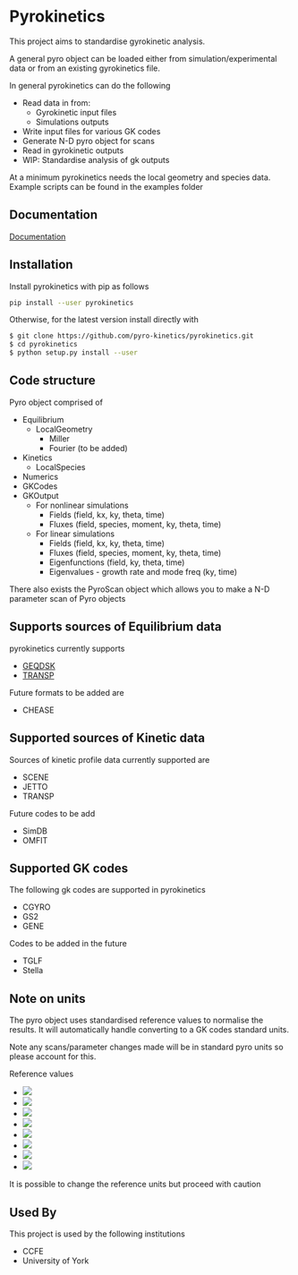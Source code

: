 
# Pyrokinetics

This project aims to standardise gyrokinetic analysis. 

A general pyro object can be loaded either from simulation/experimental data or from an existing gyrokinetics file. 

In general pyrokinetics can do the following

* Read data in from:
    * Gyrokinetic input files
    * Simulations outputs
* Write input files for various GK codes
* Generate N-D pyro object for scans
* Read in gyrokinetic outputs
* WIP: Standardise analysis of gk outputs

At a minimum pyrokinetics needs the local geometry and species data. Example scripts can be found in the examples folder

## Documentation

[Documentation](https://pyrokinetics.readthedocs.io/en/latest/)

## Installation 

Install pyrokinetics with pip as follows

```bash
pip install --user pyrokinetics
```

Otherwise, for the latest version install directly with 

```bash 
$ git clone https://github.com/pyro-kinetics/pyrokinetics.git
$ cd pyrokinetics
$ python setup.py install --user
```
## Code structure 

Pyro object comprised of 

* Equilibrium
   * LocalGeometry
      * Miller
      * Fourier (to be added)
* Kinetics
   * LocalSpecies 
* Numerics
* GKCodes
* GKOutput
   * For nonlinear simulations
      * Fields (field, kx, ky, theta, time)
      * Fluxes (field, species, moment, ky, theta, time)
   * For linear simulations
      * Fields (field, kx, ky, theta, time)
      * Fluxes (field, species, moment, ky, theta, time)
      * Eigenfunctions (field, ky, theta, time)
      * Eigenvalues - growth rate and mode freq (ky, time)

There also exists the PyroScan object which allows you to make a N-D parameter scan of Pyro objects


## Supports sources of Equilibrium data
pyrokinetics currently supports
* [GEQDSK](https://w3.pppl.gov/ntcc/TORAY/G_EQDSK.pdf)
* [TRANSP](https://w3.pppl.gov/~pshare/help/body_transp_hlp.html#outfile56.html)

Future formats to be added are
* CHEASE


## Supported sources of Kinetic data

Sources of kinetic profile data currently supported are
* SCENE
* JETTO
* TRANSP

Future codes to be add 
* SimDB
* OMFIT

## Supported GK codes

The following gk codes are supported in pyrokinetics

* CGYRO
* GS2
* GENE

Codes to be added in the future
* TGLF
* Stella

## Note on units

The pyro object uses standardised reference values to normalise the results. It will automatically handle converting to a GK codes standard units.

Note any scans/parameter changes made will be in standard pyro units so please account for this.

Reference values
- <img src="https://latex.codecogs.com/gif.latex?%5Cbg_white%20%5CLARGE%20T_%7Bref%7D%20%3D%20T_e" /> 
- <img src="https://latex.codecogs.com/gif.latex?%5Cbg_white%20%5CLARGE%20n_%7Bref%7D%20%3D%20n_e" />
- <img src="https://latex.codecogs.com/gif.latex?%5Cbg_white%20%5CLARGE%20m_%7Bref%7D%20%3D%20m_D" />
- <img src="https://latex.codecogs.com/gif.latex?%5Cbg_white%20%5CLARGE%20v_%7Bref%7D%20%3D%20c_s%20%3D%20%5Csqrt%7BT_e/m_D%7D" />
- <img src="https://latex.codecogs.com/gif.latex?%5Cbg_white%20%5CLARGE%20B_%7Bref%7D%20%3D%20B_0" />
- <img src="https://latex.codecogs.com/gif.latex?%5Cbg_white%20%5CLARGE%20L_%7Bref%7D%20%3D%20a_%7Bmin%7D" />
- <img src="https://latex.codecogs.com/gif.latex?%5Cbg_white%20%5CLARGE%20t_%7Bref%7D%20%3D%20a_%7Bmin%7D/c_s" />
- <img src="https://latex.codecogs.com/gif.latex?%5Cbg_white%20%5CLARGE%20%5Crho_%7Bref%7D%20%3D%20%5Cfrac%7Bc_s%7D%7BeB_0/m_D%7D" />

It is possible to change the reference units but proceed with caution
  
## Used By

This project is used by the following institutions

- CCFE
- University of York

  
